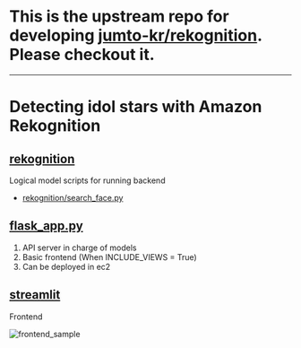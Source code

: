 # This is the upstream repo for developing [jumto-kr/rekognition](https://github.com/jumto-kr/rekognition). Please checkout it.
***
# Detecting idol stars with Amazon Rekognition

## [rekognition](rekognition)
Logical model scripts for running backend
- [rekognition/search_face.py](rekognition/search_face.py)

## [flask_app.py](flask_app.py)
1. API server in charge of models
2. Basic frontend (When INCLUDE_VIEWS = True)
3. Can be deployed in ec2

## [streamlit](streamlit_app.py)
Frontend

![frontend_sample](resources/frontend_sample.jpg)
